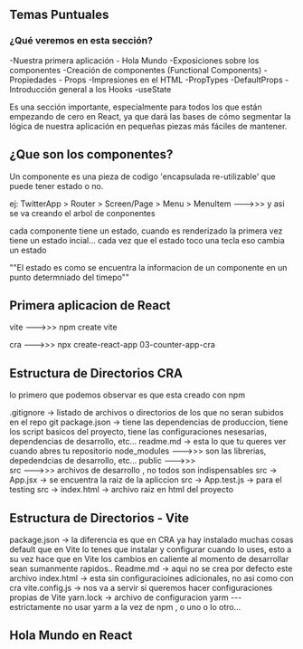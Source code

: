 ## Temas Puntuales

### ¿Qué veremos en esta sección?

-Nuestra primera aplicación - Hola Mundo
-Exposiciones sobre los componentes
-Creación de componentes (Functional Components)
-Propiedades - Props
-Impresiones en el HTML
-PropTypes
-DefaultProps
-Introducción general a los Hooks
-useState

Es una sección importante, especialmente para todos los que están empezando de cero en React, ya que dará las bases de cómo segmentar la lógica de nuestra aplicación en pequeñas piezas más fáciles de mantener.

## ¿Que son los componentes?

Un componente es una pieza de codigo 'encapsulada re-utilizable' que puede tener estado o no.

ej: TwitterApp > Router > Screen/Page > Menu > MenuItem --->>> y asi se va creando el arbol de conponentes

cada componente tiene un estado, cuando es renderizado la primera vez tiene un estado incial...
cada vez que el estado toco una tecla eso cambia un estado

""El estado es como se encuentra la informacion de un componente en un punto determniado del timepo""

## Primera aplicacion de React

vite --->>> npm create vite

cra --->>> npx create-react-app 03-counter-app-cra

## Estructura de Directorios CRA

lo primero que podemos observar es que esta creado con npm

.gitignore -> listado de archivos o directorios de los que no seran subidos en el repo git
package.json -> tiene las dependencias de produccion, tiene los script basicos del proyecto, tiene las configuraciones nesesarias, dependencias de desarrollo, etc...
readme.md -> esta lo que tu queres ver cuando abres tu repositorio
node_modules --->>> son las librerias, depedendcias de desarrollo, etc...
public --->>>  
src --->>> archivos de desarrollo , no todos son indispensables
src -> App.jsx -> se encuentra la raiz de la apliccion
src -> App.test.js -> para el testing
src -> index.html -> archivo raiz en html del proyecto

## Estructura de Directorios - Vite

package.json -> la diferencia es que en CRA ya hay instalado muchas cosas default que en Vite lo tenes que instalar y configurar cuando lo uses, esto a su vez hace que en Vite los cambios en caliente al momento de desarrollar sean sumanmente rapidos..
Readme.md -> aqui no se crea por defecto este archivo
index.html -> esta sin configuracioines adicionales, no asi como con cra
vite.config.js -> nos va a servir si queremos hacer configuraciones propias de Vite
yarn.lock -> archivo de configuracion yarm --- estrictamente no usar yarm a la vez de npm , o uno o lo otro...

## Hola Mundo en React
